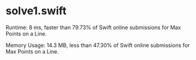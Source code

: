 # solve1.swift

Runtime: 8 ms, faster than 79.73% of Swift online submissions for Max Points on a Line.

Memory Usage: 14.3 MB, less than 47.30% of Swift online submissions for Max Points on a Line.
